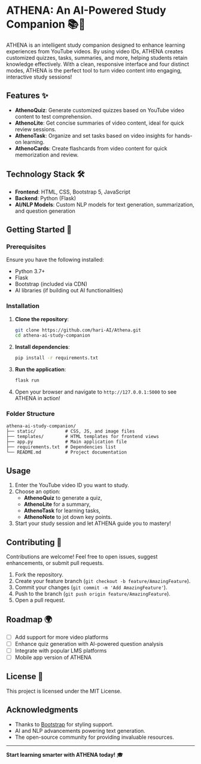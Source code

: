 

# ATHENA: An AI-Powered Study Companion 📚🤖

ATHENA is an intelligent study companion designed to enhance learning experiences from YouTube videos. By using video IDs, ATHENA creates customized quizzes, tasks, summaries, and more, helping students retain knowledge effectively. With a clean, responsive interface and four distinct modes, ATHENA is the perfect tool to turn video content into engaging, interactive study sessions!

## Features ✨

- **AthenoQuiz**: Generate customized quizzes based on YouTube video content to test comprehension.
- **AthenoLite**: Get concise summaries of video content, ideal for quick review sessions.
- **AthenoTask**: Organize and set tasks based on video insights for hands-on learning.
- **AthenoCards**: Create flashcards from video content for quick memorization and review.

## Technology Stack 🛠️

- **Frontend**: HTML, CSS, Bootstrap 5, JavaScript
- **Backend**: Python (Flask)
- **AI/NLP Models**: Custom NLP models for text generation, summarization, and question generation

## Getting Started 🚀

### Prerequisites

Ensure you have the following installed:

- Python 3.7+
- Flask
- Bootstrap (included via CDN)
-  AI libraries (if building out AI functionalities)

### Installation

1. **Clone the repository**:

   ```bash
   git clone https://github.com/hari-AI/Athena.git
   cd athena-ai-study-companion
   ```

2. **Install dependencies**:

   ```bash
   pip install -r requirements.txt
   ```

3. **Run the application**:

   ```bash
   flask run
   ```

4. Open your browser and navigate to `http://127.0.0.1:5000` to see ATHENA in action!

### Folder Structure

```
athena-ai-study-companion/
├── static/           # CSS, JS, and image files
├── templates/        # HTML templates for frontend views
├── app.py            # Main application file
├── requirements.txt  # Dependencies list
└── README.md         # Project documentation
```

## Usage

1. Enter the YouTube video ID you want to study.
2. Choose an option:
   - **AthenoQuiz** to generate a quiz,
   - **AthenoLite** for a summary,
   - **AthenoTask** for learning tasks,
   - **AthenoNote** to jot down key points.
3. Start your study session and let ATHENA guide you to mastery!

## Contributing 🤝

Contributions are welcome! Feel free to open issues, suggest enhancements, or submit pull requests.

1. Fork the repository.
2. Create your feature branch (`git checkout -b feature/AmazingFeature`).
3. Commit your changes (`git commit -m 'Add AmazingFeature'`).
4. Push to the branch (`git push origin feature/AmazingFeature`).
5. Open a pull request.

## Roadmap 🌍

- [ ] Add support for more video platforms
- [ ] Enhance quiz generation with AI-powered question analysis
- [ ] Integrate with popular LMS platforms
- [ ] Mobile app version of ATHENA

## License 📜

This project is licensed under the MIT License.

## Acknowledgments

- Thanks to [Bootstrap](https://getbootstrap.com/) for styling support.
- AI and NLP advancements powering text generation.
- The open-source community for providing invaluable resources.

---

**Start learning smarter with ATHENA today!** 🎓
